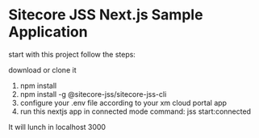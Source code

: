 # Sitecore JSS Next.js Sample Application

start with this project follow the steps:

download or clone it

1. npm install
2. npm install -g @sitecore-jss/sitecore-jss-cli
3. configure your .env file according to your xm cloud portal app
4. run this nextjs app in connected mode command: jss start:connected

It will lunch in localhost 3000

